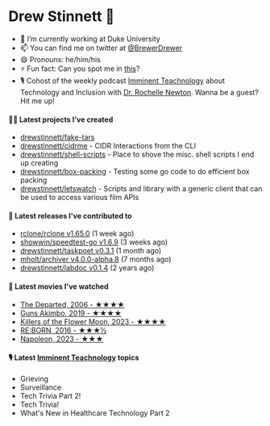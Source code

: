 
# Drew Stinnett 👋

- 🔭 I’m currently working at Duke University
- 📫 You can find me on twitter at [@BrewerDrewer](https://twitter.com/BrewerDrewer)
- 😄 Pronouns: he/him/his
- ⚡ Fun fact: Can you spot me in [this](https://www.youtube.com/watch?v=oL9WnB0qHBA)?
- 🎙 Cohost of the weekly podcast [Imminent Teachnology](https://podcast.imminentteachnology.com/) about Technology and Inclusion with [Dr. Rochelle Newton](https://www.linkedin.com/in/drrochellenewton/). Wanna be a guest? Hit me up!

#### 👨‍💻 Latest projects I've created
- [drewstinnett/fake-tars](https://github.com/drewstinnett/fake-tars)
- [drewstinnett/cidrme](https://github.com/drewstinnett/cidrme) - CIDR Interactions from the CLI
- [drewstinnett/shell-scripts](https://github.com/drewstinnett/shell-scripts) - Place to shove the misc. shell scripts I end up creating
- [drewstinnett/box-packing](https://github.com/drewstinnett/box-packing) - Testing some go code to do efficient box packing
- [drewstinnett/letswatch](https://github.com/drewstinnett/letswatch) - Scripts and library with a generic client that can be used to access various film APIs

#### 🚀 Latest releases I've contributed to
- [rclone/rclone v1.65.0](https://github.com/rclone/rclone/releases/tag/v1.65.0) (1 week ago)
- [showwin/speedtest-go v1.6.9](https://github.com/showwin/speedtest-go/releases/tag/v1.6.9) (3 weeks ago)
- [drewstinnett/taskpoet v0.3.1](https://github.com/drewstinnett/taskpoet/releases/tag/v0.3.1) (1 month ago)
- [mholt/archiver v4.0.0-alpha.8](https://github.com/mholt/archiver/releases/tag/v4.0.0-alpha.8) (7 months ago)
- [drewstinnett/labdoc v0.1.4](https://github.com/drewstinnett/labdoc/releases/tag/v0.1.4) (2 years ago)

#### 🍿 Latest movies I've watched
- [The Departed, 2006 - ★★★★](https://letterboxd.com/mondodrew/film/the-departed/1/)
- [Guns Akimbo, 2019 - ★★★★](https://letterboxd.com/mondodrew/film/guns-akimbo/1/)
- [Killers of the Flower Moon, 2023 - ★★★★](https://letterboxd.com/mondodrew/film/killers-of-the-flower-moon/)
- [RE:BORN, 2016 - ★★★½](https://letterboxd.com/mondodrew/film/re-born/)
- [Napoleon, 2023 - ★★★](https://letterboxd.com/mondodrew/film/napoleon-2023/)

#### 🎙 Latest [Imminent Teachnology](https://podcast.imminentteachnology.com/) topics
- Grieving
- Surveillance
- Tech Trivia Part 2!
- Tech Trivia!
- What&#39;s New in Healthcare Technology Part 2
